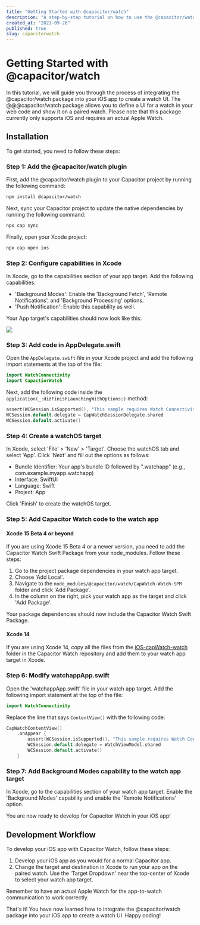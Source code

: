 ```yaml
---
title: "Getting Started with @capacitor/watch"
description: "A step-by-step tutorial on how to use the @capacitor/watch package to create a watch UI in your iOS app."
created_at: "2021-09-26"
published: true
slug: capacitorwatch
---
```


# Getting Started with @capacitor/watch

In this tutorial, we will guide you through the process of integrating the @capacitor/watch package into your iOS app to create a watch UI. The @@@capacitor/watch package allows you to define a UI for a watch in your web code and show it on a paired watch. Please note that this package currently only supports iOS and requires an actual Apple Watch.

## Installation

To get started, you need to follow these steps:

### Step 1: Add the @capacitor/watch plugin

First, add the @capacitor/watch plugin to your Capacitor project by running the following command:

```bash
npm install @capacitor/watch
```

Next, sync your Capacitor project to update the native dependencies by running the following command:

```bash
npx cap sync
```

Finally, open your Xcode project:

```bash
npx cap open ios
```

### Step 2: Configure capabilities in Xcode

In Xcode, go to the capabilities section of your app target. Add the following capabilities:

- 'Background Modes': Enable the 'Background Fetch', 'Remote Notifications', and 'Background Processing' options.
- 'Push Notification': Enable this capability as well.

Your App target's capabilities should now look like this:

<img src="https://raw.githubusercontent.com/ionic-team/CapacitorWatch/main/img/capabilities-final.png" />

### Step 3: Add code in AppDelegate.swift

Open the `AppDelegate.swift` file in your Xcode project and add the following import statements at the top of the file:

```swift
import WatchConnectivity
import CapactiorWatch
```

Next, add the following code inside the `application(_:didFinishLaunchingWithOptions:)` method:

```swift
assert(WCSession.isSupported(), "This sample requires Watch Connectivity support!")
WCSession.default.delegate = CapWatchSessionDelegate.shared
WCSession.default.activate()
```

### Step 4: Create a watchOS target

In Xcode, select 'File' > 'New' > 'Target'. Choose the watchOS tab and select 'App'. Click 'Next' and fill out the options as follows:

- Bundle Identifier: Your app's bundle ID followed by ".watchapp" (e.g., com.example.myapp.watchapp)
- Interface: SwiftUI
- Language: Swift
- Project: App

Click 'Finish' to create the watchOS target.

### Step 5: Add Capacitor Watch code to the watch app

#### Xcode 15 Beta 4 or beyond

If you are using Xcode 15 Beta 4 or a newer version, you need to add the Capacitor Watch Swift Package from your node_modules. Follow these steps:

1. Go to the project package dependencies in your watch app target.
2. Choose 'Add Local'.
3. Navigate to the `node_modules/@capacitor/watch/CapWatch-Watch-SPM` folder and click 'Add Package'.
4. In the column on the right, pick your watch app as the target and click 'Add Package'.

Your package dependencies should now include the Capacitor Watch Swift Package.

#### Xcode 14

If you are using Xcode 14, copy all the files from the [iOS-capWatch-watch](https://github.com/ionic-team/CapacitorWatch/tree/main/packages/iOS-capWatch-watch/Sources/iOS-capWatch-watch) folder in the Capacitor Watch repository and add them to your watch app target in Xcode.

### Step 6: Modify watchappApp.swift

Open the 'watchappApp.swift' file in your watch app target. Add the following import statement at the top of the file:

```swift
import WatchConnectivity
```

Replace the line that says `ContentView()` with the following code:

```swift
CapWatchContentView()
    .onAppear {
        assert(WCSession.isSupported(), "This sample requires Watch Connectivity support!")
        WCSession.default.delegate = WatchViewModel.shared
        WCSession.default.activate()
    }
```

### Step 7: Add Background Modes capability to the watch app target

In Xcode, go to the capabilities section of your watch app target. Enable the 'Background Modes' capability and enable the 'Remote Notifications' option.

You are now ready to develop for Capacitor Watch in your iOS app!

## Development Workflow

To develop your iOS app with Capacitor Watch, follow these steps:

1. Develop your iOS app as you would for a normal Capacitor app.
2. Change the target and destination in Xcode to run your app on the paired watch. Use the 'Target Dropdown' near the top-center of Xcode to select your watch app target.

Remember to have an actual Apple Watch for the app-to-watch communication to work correctly.

That's it! You have now learned how to integrate the @capacitor/watch package into your iOS app to create a watch UI. Happy coding!
